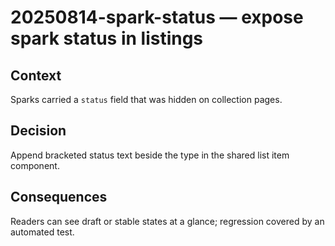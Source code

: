 # 20250814-spark-status — expose spark status in listings

## Context

Sparks carried a `status` field that was hidden on collection pages.

## Decision

Append bracketed status text beside the type in the shared list item component.

## Consequences

Readers can see draft or stable states at a glance; regression covered by an automated test.
